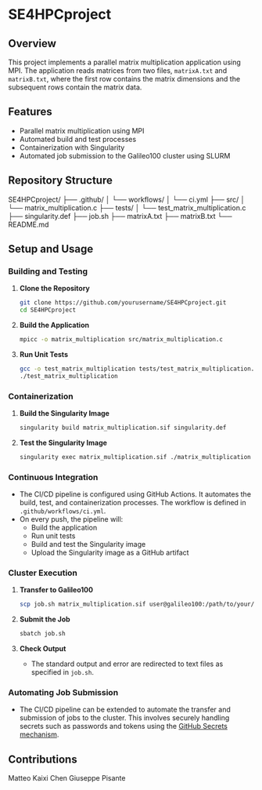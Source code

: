 # SE4HPCproject

## Overview

This project implements a parallel matrix multiplication application using MPI. The application reads matrices from two files, `matrixA.txt` and `matrixB.txt`, where the first row contains the matrix dimensions and the subsequent rows contain the matrix data.

## Features

- Parallel matrix multiplication using MPI
- Automated build and test processes
- Containerization with Singularity
- Automated job submission to the Galileo100 cluster using SLURM

## Repository Structure

SE4HPCproject/
├── .github/
│ └── workflows/
│ └── ci.yml
├── src/
│ └── matrix_multiplication.c
├── tests/
│ └── test_matrix_multiplication.c
├── singularity.def
├── job.sh
├── matrixA.txt
├── matrixB.txt
└── README.md



## Setup and Usage

### Building and Testing

1. **Clone the Repository**
    ```sh
    git clone https://github.com/yourusername/SE4HPCproject.git
    cd SE4HPCproject
    ```

2. **Build the Application**
    ```sh
    mpicc -o matrix_multiplication src/matrix_multiplication.c
    ```

3. **Run Unit Tests**
    ```sh
    gcc -o test_matrix_multiplication tests/test_matrix_multiplication.c -lmpi
    ./test_matrix_multiplication
    ```

### Containerization

1. **Build the Singularity Image**
    ```sh
    singularity build matrix_multiplication.sif singularity.def
    ```

2. **Test the Singularity Image**
    ```sh
    singularity exec matrix_multiplication.sif ./matrix_multiplication
    ```

### Continuous Integration

- The CI/CD pipeline is configured using GitHub Actions. It automates the build, test, and containerization processes. The workflow is defined in `.github/workflows/ci.yml`.
- On every push, the pipeline will:
    - Build the application
    - Run unit tests
    - Build and test the Singularity image
    - Upload the Singularity image as a GitHub artifact

### Cluster Execution

1. **Transfer to Galileo100**
    ```sh
    scp job.sh matrix_multiplication.sif user@galileo100:/path/to/your/directory
    ```

2. **Submit the Job**
    ```sh
    sbatch job.sh
    ```

3. **Check Output**
    - The standard output and error are redirected to text files as specified in `job.sh`.

### Automating Job Submission

- The CI/CD pipeline can be extended to automate the transfer and submission of jobs to the cluster. This involves securely handling secrets such as passwords and tokens using the [GitHub Secrets mechanism](https://docs.github.com/en/actions/security-guides/using-secrets-in-github-actions?tool=cli).

## Contributions

Matteo Kaixi Chen
Giuseppe Pisante
